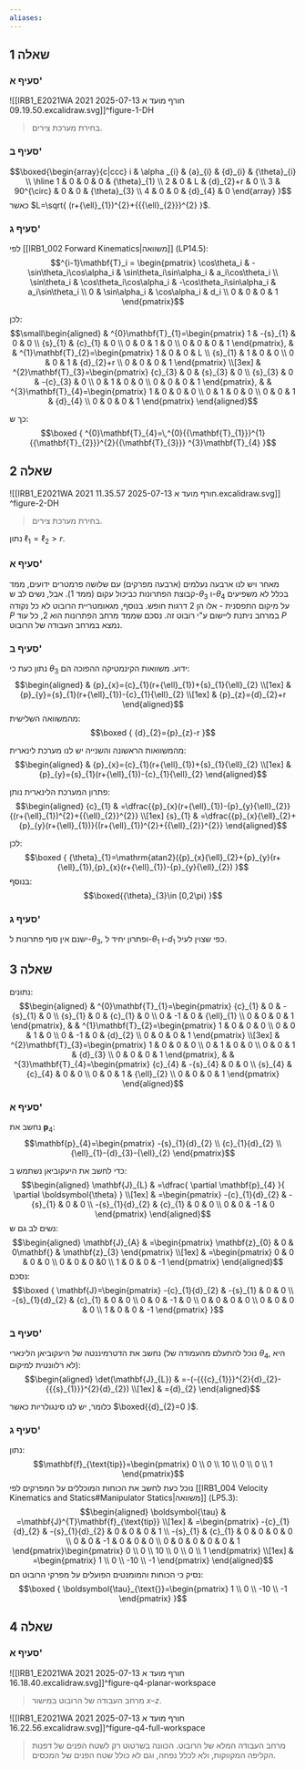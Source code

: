 ```yaml
---
aliases:
---
```

## שאלה 1

### סעיף א'
![[IRB1_E2021WA 2021 חורף מועד א 2025-07-13 09.19.50.excalidraw.svg]]^figure-1-DH
>בחירת מערכת צירים.

### סעיף ב'
$$\boxed{\begin{array}{c|ccc}
i & \alpha _{i} & {a}_{i} & {d}_{i} & {\theta}_{i} \\
\hline 1 & 0 & 0 & 0 & {\theta}_{1} \\
2 & 0 & L & {d}_{2}+r & 0 \\
3 & 90^{\circ}  & 0 & 0 & {\theta}_{3} \\
4 & 0 & 0 & {d}_{4} & 0
\end{array} }$$
כאשר $L=\sqrt{ (r+{\ell}_{1})^{2}+{{{\ell}_{2}}}^{2} }$.

### סעיף ג'
לפי [[IRB1_002 Forward Kinematics|משוואה]] $\text{(LP14.5)}$:
$$^{i-1}\mathbf{T}_i = \begin{pmatrix}
\cos\theta_i & -\sin\theta_i\cos\alpha_i & \sin\theta_i\sin\alpha_i & a_i\cos\theta_i \\
\sin\theta_i & \cos\theta_i\cos\alpha_i & -\cos\theta_i\sin\alpha_i & a_i\sin\theta_i \\
0 & \sin\alpha_i & \cos\alpha_i & d_i \\
0 & 0 & 0 & 1
\end{pmatrix}$$


לכן:
$$\small\begin{aligned}
 & ^{0}\mathbf{T}_{1}=\begin{pmatrix}
1 & -{s}_{1} & 0 & 0 \\
{s}_{1} & {c}_{1} & 0 \\
0 & 0 & 1 & 0 \\
0 & 0 & 0 & 1
\end{pmatrix}, &  & ^{1}\mathbf{T}_{2}=\begin{pmatrix}
1 & 0 & 0 & L \\
{s}_{1} & 1 & 0 & 0 \\
0 & 0 & 1 & {d}_{2}+r \\
0 & 0 & 0 & 1
\end{pmatrix} \\[3ex]
 & ^{2}\mathbf{T}_{3}=\begin{pmatrix}
{c}_{3} & 0 & {s}_{3} & 0 \\
{s}_{3} & 0 & -{c}_{3} & 0 \\
0 & 1 & 0 & 0 \\
0 & 0 & 0 & 1
\end{pmatrix}, &  & ^{3}\mathbf{T}_{4}=\begin{pmatrix}
1 & 0 & 0 & 0 \\
0 & 1 & 0 & 0 \\
0 & 0 & 1 & {d}_{4} \\
0 & 0 & 0 & 1
\end{pmatrix}
\end{aligned}$$

כך ש:
$$\boxed {
^{0}\mathbf{T}_{4}=\,^{0}{{\mathbf{T}_{1}}}^{1}{{\mathbf{T}_{2}}}^{2}{{\mathbf{T}_{3}}} ^{3}\mathbf{T}_{4}
 }$$

## שאלה 2
![[IRB1_E2021WA 2021 חורף מועד א 2025-07-13 11.35.57.excalidraw.svg]]
^figure-2-DH
>בחירת מערכת צירים.

נתון ${\ell}_{1}={\ell}_{2}>r$.

### סעיף א'
מאחר ויש לנו ארבעה נעלמים (ארבעה מפרקים) עם שלושה פרמטרים ידועים, ממד קבוצת הפתרונות כביכול עקום (ממד $1$). אבל, נשים לב ש-${\theta}_{3}$ ו-${\theta}_{4}$ בכלל לא משפיעים על מיקום התפסנית - אלו הן $2$ דרגות חופש. בנוסף, מגאומטריית הרובוט לא כל נקודה $P$ במרחב ניתנת ליישום ע"י רובוט זה. נסכם שממד מרחב הפתרונות הוא $2$, כל עוד $P$ נמצא במרחב העבודה של הרובוט.

### סעיף ב'
נתון כעת כי ${\theta}_{3}$ ידוע. משוואות הקינמטיקה ההפוכה הם:
$$\begin{aligned}
 & {p}_{x}={c}_{1}(r+{\ell}_{1})+{s}_{1}{\ell}_{2} \\[1ex]
 & {p}_{y}={s}_{1}(r+{\ell}_{1})-{c}_{1}{\ell}_{2} \\[1ex]
 & {p}_{z}={d}_{2}+r
\end{aligned}$$
מהמשוואה השלישית:
$$\boxed {
{d}_{2}={p}_{z}-r
 }$$

מהמשוואות הראשונה והשנייה יש לנו מערכת לינארית:
$$\begin{aligned}
 & {p}_{x}={c}_{1}(r+{\ell}_{1})+{s}_{1}{\ell}_{2} \\[1ex]
 & {p}_{y}={s}_{1}(r+{\ell}_{1})-{c}_{1}{\ell}_{2}
\end{aligned}$$

פתרון המערכת הלינארית נותן:
$$\begin{aligned}
{c}_{1} & =\dfrac{{p}_{x}(r+{\ell}_{1})-{p}_{y}{\ell}_{2}}{(r+{\ell}_{1})^{2}+{{\ell}_{2}}^{2}} \\[1ex]
{s}_{1} & =\dfrac{{p}_{x}{\ell}_{2}+{p}_{y}(r+{\ell}_{1})}{(r+{\ell}_{1})^{2}+{{\ell}_{2}}^{2}}
\end{aligned}$$

לכן:
$$\boxed {
{\theta}_{1}=\mathrm{atan2}({p}_{x}{\ell}_{2}+{p}_{y}(r+{\ell}_{1}),{p}_{x}(r+{\ell}_{1})-{p}_{y}{\ell}_{2})
 }$$
בנוסף:
$$\boxed{{\theta}_{3}\in [0,2\pi) }$$
### סעיף ג'
ישנם אין סוף פתרונות ל-${\theta}_{3}$, ופתרון יחיד ל-${\theta}_{1}$ ו-${d}_{1}$ כפי שצוין לעיל.

## שאלה 3
נתונים:
$$\begin{aligned}
 & ^{0}\mathbf{T}_{1}=\begin{pmatrix}
{c}_{1} & 0 & -{s}_{1} & 0 \\
{s}_{1} & 0 & {c}_{1} & 0 \\
0 & -1 & 0 & {\ell}_{1} \\
0 & 0 & 0 & 1
\end{pmatrix}, &  & ^{1}\mathbf{T}_{2}=\begin{pmatrix}
1 & 0 & 0 & 0 \\
0 & 0 & 1 & 0 \\
0 & -1 & 0 & {d}_{2} \\
0 & 0 & 0 & 1
\end{pmatrix} \\[3ex]
 & ^{2}\mathbf{T}_{3}=\begin{pmatrix}
1 & 0 & 0 & 0 \\
0 & 1 & 0 & 0 \\
0 & 0 & 1 & {d}_{3} \\
0 & 0 & 0 & 1
\end{pmatrix}, &  & ^{3}\mathbf{T}_{4}=\begin{pmatrix}
{c}_{4} & -{s}_{4} & 0 & 0 \\
{s}_{4} & {c}_{4} & 0 & 0 \\
0 & 0 & 1 & {\ell}_{2} \\
0 & 0 & 0 & 1
\end{pmatrix}
\end{aligned}$$

### סעיף א'
נחשב את $\mathbf{p}_{4}$:
$$\mathbf{p}_{4}=\begin{pmatrix}
-{s}_{1}{d}_{2} \\
{c}_{1}{d}_{2} \\
{\ell}_{1}-{d}_{3}-{\ell}_{2}
\end{pmatrix}$$

כדי לחשב את היעקוביאן נשתמש ב:
$$\begin{aligned}
\mathbf{J}_{L} & =\dfrac{ \partial \mathbf{p}_{4} }{ \partial \boldsymbol{\theta} }  \\[1ex]
 & =\begin{pmatrix}
-{c}_{1}{d}_{2} & -{s}_{1} & 0 & 0 \\
-{s}_{1}{d}_{2} & {c}_{1} & 0 & 0 \\
0 & 0 & -1 & 0
\end{pmatrix}
\end{aligned}$$
נשים לב גם ש:
$$\begin{aligned}
\mathbf{J}_{A} & =\begin{pmatrix}
\mathbf{z}_{0} & 0 & 0\mathbf{} & \mathbf{z}_{3}
\end{pmatrix} \\[1ex]
 & =\begin{pmatrix}
0 & 0 & 0 & 0 \\
0 & 0 & 0 &0 \\
1 & 0 & 0 & -1
\end{pmatrix}
\end{aligned}$$
נסכם:
$$\boxed {
\mathbf{J}=\begin{pmatrix}
-{c}_{1}{d}_{2} & -{s}_{1} & 0 & 0 \\
-{s}_{1}{d}_{2} & {c}_{1} & 0 & 0 \\
0 & 0 & -1 & 0 \\
0 & 0 & 0 & 0 \\
0 & 0 & 0 & 0 \\
1 & 0 & 0 & -1
\end{pmatrix}
 }$$

### סעיף ב'
נחשב את הדטרמיננטה של היעקוביאן הלינארי (נוכל להתעלם מהעמודה של ${\theta}_{4}$, היא לא רלוונטית למיקום):
$$\begin{aligned}
\det(\mathbf{J}_{L}) & =-(-{{{c}_{1}}}^{2}{d}_{2}-{{{s}_{1}}}^{2}{d}_{2}) \\[1ex]
 & ={d}_{2}
\end{aligned}$$

כלומר, יש לנו סינגולריות כאשר $\boxed{{d}_{2}=0 }$.

### סעיף ג'
נתון:
$$\mathbf{f}_{\text{tip}}=\begin{pmatrix}
0 \\
0 \\
10 \\
0 \\
0 \\
1
\end{pmatrix}$$
נוכל כעת לחשב את הכוחות המוכללים על המפרקים לפי [[IRB1_004 Velocity Kinematics and Statics#Manipulator Statics|משוואה]] $\text{(LP5.3)}$:
$$\begin{aligned}
\boldsymbol{\tau} & =\mathbf{J}^{T}\mathbf{f}_{\text{tip}} \\[1ex]
 & =\begin{pmatrix}
-{c}_{1}{d}_{2} & -{s}_{1}{d}_{2} & 0 & 0 & 0 & 1 \\
-{s}_{1} & {c}_{1} & 0 & 0 & 0 & 0 \\
0 & 0 & -1 & 0 & 0 & 0 \\
0 & 0 & 0 & 0 & 0 & 1
\end{pmatrix}\begin{pmatrix}
0 \\
0 \\
10 \\
0 \\
0 \\
1
\end{pmatrix} \\[1ex]
 & =\begin{pmatrix}
1 \\
0 \\
-10 \\
-1
\end{pmatrix}
\end{aligned}$$
נסיק כי הכוחות והמומנטים הפועלים על מפרקי הרובוט הם:
$$\boxed {
\boldsymbol{\tau}_{\text{}}=\begin{pmatrix}
1 \\
0 \\
-10 \\
-1
\end{pmatrix}
 }$$


## שאלה 4

### סעיף א'

![[IRB1_E2021WA 2021 חורף מועד א 2025-07-13 16.18.40.excalidraw.svg]]^figure-q4-planar-workspace
>מרחב העבודה של הרובוט במישור $x–z$.

![[IRB1_E2021WA 2021 חורף מועד א 2025-07-13 16.22.56.excalidraw.svg]]^figure-q4-full-workspace
>מרחב העבודה המלא של הרובוט. הכוונה בשרטוט רק לשטח הפנים של דפנות הקליפה המקווקות, ולא לכלל נפחה, וגם לא כולל שטח הפנים של המכסים.